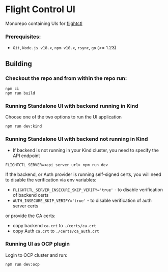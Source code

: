 # Flight Control UI

Monorepo containing UIs for [flightctl](https://github.com/flightctl/flightctl)

### Prerequisites:
* `Git`, `Node.js v18.x`, `npm v10.x`, `rsync`, `go` (>= 1.23)

## Building

### Checkout the repo and from within the repo run:

```
npm ci
npm run build
```

### Running Standalone UI with backend running in Kind

Choose one of the two options to run the UI application

  ```
  npm run dev:kind
  ```


### Running Standalone UI with backend not running in Kind
- If backend is not running in your Kind cluster, you need to specify the API endpoint

```
FLIGHTCTL_SERVER=<api_server_url> npm run dev
```

If the backend, or Auth provider is running self-signed certs, you will need to disable the verification via env variables:

 - `FLIGHTCTL_SERVER_INSECURE_SKIP_VERIFY='true'` - to disable verification of backend certs
 - `AUTH_INSECURE_SKIP_VERIFY='true'` - to disable verification of auth server certs

or provide the CA certs:

 - copy backend `ca.crt` to `./certs/ca.crt`
 - copy Auth `ca.crt` to `./certs/ca_auth.crt`

### Running UI as OCP plugin

Login to OCP cluster and run:

```
npm run dev:ocp 
```
